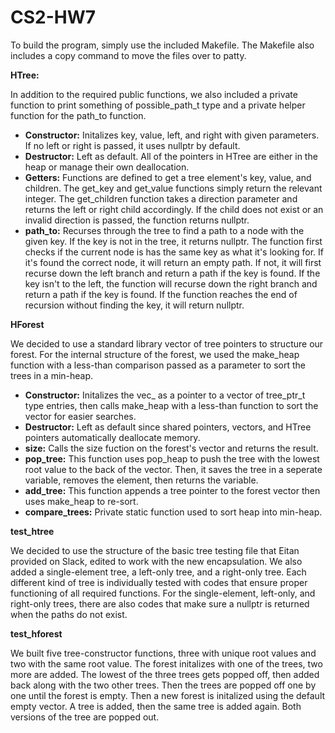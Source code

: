 # CS2-HW7

To build the program, simply use the included Makefile. The Makefile also includes a copy command to move the files over to patty.

**HTree:**

In addition to the required public functions, we also included a private function to print something of possible_path_t type and a private helper function for the path_to function.

- **Constructor:** Initalizes key, value, left, and right with given parameters. If no left or right is passed, it uses nullptr by default.
- **Destructor:** Left as default. All of the pointers in HTree are either in the heap or manage their own deallocation.
- **Getters:** Functions are defined to get a tree element's key, value, and children. The get_key and get_value functions simply return the relevant integer. The get_children function takes a direction parameter and returns the left or right child accordingly. If the child does not exist or an invalid direction is passed, the function returns nullptr.
- **path_to:** Recurses through the tree to find a path to a node with the given key. If the key is not in the tree, it returns nullptr. The function first checks if the current node is has the same key as what it's looking for. If it's found the correct node, it will return an empty path. If not, it will first recurse down the left branch and return a path if the key is found. If the key isn't to the left, the function will recurse down the right branch and return a path if the key is found. If the function reaches the end of recursion without finding the key, it will return nullptr.


**HForest**

We decided to use a standard library vector of tree pointers to structure our forest. For the internal structure of the forest, we used the make_heap function with a less-than comparison passed as a parameter to sort the trees in a min-heap.

- **Constructor:** Initalizes the vec_ as a pointer to a vector of tree_ptr_t type entries, then calls make_heap with a less-than function to sort the vector for easier searches.
- **Destructor:** Left as default since shared pointers, vectors, and HTree pointers automatically deallocate memory.
- **size:** Calls the size fuction on the forest's vector and returns the result.
- **pop_tree:** This function uses pop_heap to push the tree with the lowest root value to the back of the vector. Then, it saves the tree in a seperate variable, removes the element, then returns the variable.
- **add_tree:** This function appends a tree pointer to the forest vector then uses make_heap to re-sort.
- **compare_trees:** Private static function used to sort heap into min-heap.

**test_htree**

We decided to use the structure of the basic tree testing file that Eitan provided on Slack, edited to work with the new encapsulation. We also added a single-element tree, a left-only tree, and a right-only tree. Each different kind of tree is individually tested with codes that ensure proper functioning of all required functions. For the single-element, left-only, and right-only trees, there are also codes that make sure a nullptr is returned when the paths do not exist.

**test_hforest**

We built five tree-constructor functions, three with unique root values and two with the same root value. The forest initalizes with one of the trees, two more are added. The lowest of the three trees gets popped off, then added back along with the two other trees. Then the trees are popped off one by one until the forest is empty. Then a new forest is initalized using the default empty vector. A tree is added, then the same tree is added again. Both versions of the tree are popped out.
